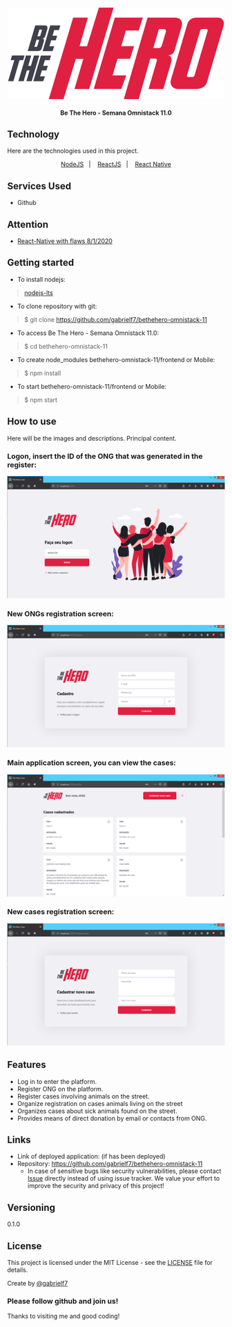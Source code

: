<p align="center">
   <img alt="be-the-hero" src="https://github.com/gabrielf7/bethehero-omnistack-11/blob/master/frontend/src/assets/logo.svg" >
</p>

<h4 align="center">
  Be The Hero - Semana Omnistack 11.0
</h4>

## Technology 

Here are the technologies used in this project.

<p align="center">
  <a href="https://nodejs.org/en/download/">NodeJS</a>&nbsp;&nbsp;&nbsp;|&nbsp;&nbsp;&nbsp;
  <a href="https://pt-br.reactjs.org/">ReactJS</a>&nbsp;&nbsp;&nbsp;|&nbsp;&nbsp;&nbsp;
  <a href="https://reactnative.dev/">React Native</a>
</p>

## Services Used

* Github

## Attention

* [React-Native with flaws 8/1/2020](https://github.com/gabrielf7/bethehero-omnistack-11/blob/master/Attention.txt)

## Getting started

* To install nodejs:
>    [nodejs-lts](https://nodejs.org/en/download/)
* To clone repository with git:
>    $ git clone https://github.com/gabrielf7/bethehero-omnistack-11
* To access Be The Hero - Semana Omnistack 11.0:
>    $ cd bethehero-omnistack-11
* To create node_modules bethehero-omnistack-11/frontend or Mobile:
>    $ npm install
* To start bethehero-omnistack-11/frontend or Mobile:
>    $ npm start

## How to use
 
Here will be the images and descriptions. Principal content.
 
 ### Logon, insert the ID of the ONG that was generated in the register:
 ![Login](https://github.com/gabrielf7/bethehero-omnistack-11/blob/master/redme-files/be-the-Hero-logon.png)
 
 ### New ONGs registration screen:
 ![New ONGs](https://github.com/gabrielf7/bethehero-omnistack-11/blob/master/redme-files/be-the-Hero-register-new-ong.png)
 
 ### Main application screen, you can view the cases:
 ![Main Application](https://github.com/gabrielf7/bethehero-omnistack-11/blob/master/redme-files/be-the-Hero-main-page.png)
 
 ### New cases registration screen:
 ![New Cases](https://github.com/gabrielf7/bethehero-omnistack-11/blob/master/redme-files/be-the-Hero-register-new-case.png)
 
 
## Features
 
  - Log in to enter the platform.
  - Register ONG on the platform.
  - Register cases involving animals on the street.
  - Organize registration on cases animals living on the street
  - Organizes cases about sick animals found on the street.
  - Provides means of direct donation by email or contacts from ONG.
 
 
## Links
 
  - Link of deployed application: (if has been deployed)
  - Repository: https://github.com/gabrielf7/bethehero-omnistack-11
    - In case of sensitive bugs like security vulnerabilities, please contact
      [Issue](https://github.com/gabrielf7/bethehero-omnistack-11/issues) directly instead of using issue tracker. We value your effort
      to improve the security and privacy of this project!
 

## Versioning

0.1.0


## License

This project is licensed under the MIT License - see the [LICENSE](https://github.com/gabrielf7/bethehero-omnistack-11/blob/master/LICENSE) file for details.

Create by [@gabrielf7](https://github.com/gabrielf7)

### Please follow github and join us!
Thanks to visiting me and good coding!
